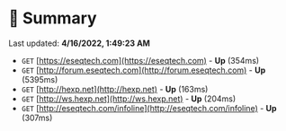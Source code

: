 # 📖 Summary
Last updated: **4/16/2022, 1:49:23 AM**

- `GET` [https://eseqtech.com](https://eseqtech.com) - **Up** (354ms)
- `GET` [http://forum.eseqtech.com](http://forum.eseqtech.com) - **Up** (5395ms)
- `GET` [http://hexp.net](http://hexp.net) - **Up** (163ms)
- `GET` [http://ws.hexp.net](http://ws.hexp.net) - **Up** (204ms)
- `GET` [http://eseqtech.com/infoline](http://eseqtech.com/infoline) - **Up** (307ms)
